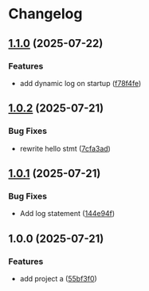 # Changelog

## [1.1.0](https://github.com/simenkristoffers1/release-please/compare/project-a-v1.0.2...project-a-v1.1.0) (2025-07-22)


### Features

* add dynamic log on startup ([f78f4fe](https://github.com/simenkristoffers1/release-please/commit/f78f4fef3c2ea2a81a6cda6d6e00365ea2c43d3a))

## [1.0.2](https://github.com/simenkristoffers1/release-please/compare/project-a-v1.0.1...project-a-v1.0.2) (2025-07-21)


### Bug Fixes

* rewrite hello stmt ([7cfa3ad](https://github.com/simenkristoffers1/release-please/commit/7cfa3ad3509be1d68b739a7103225d20b7a881e1))

## [1.0.1](https://github.com/simenkristoffers1/release-please/compare/project-a-v1.0.0...project-a-v1.0.1) (2025-07-21)


### Bug Fixes

* Add log statement ([144e94f](https://github.com/simenkristoffers1/release-please/commit/144e94fae1f242d1f76fbce5e1b135b4b4ac09b1))

## 1.0.0 (2025-07-21)


### Features

* add project a ([55bf3f0](https://github.com/simenkristoffers1/release-please/commit/55bf3f07849584259c9296b2bbf8aa91fb0c0a9c))
